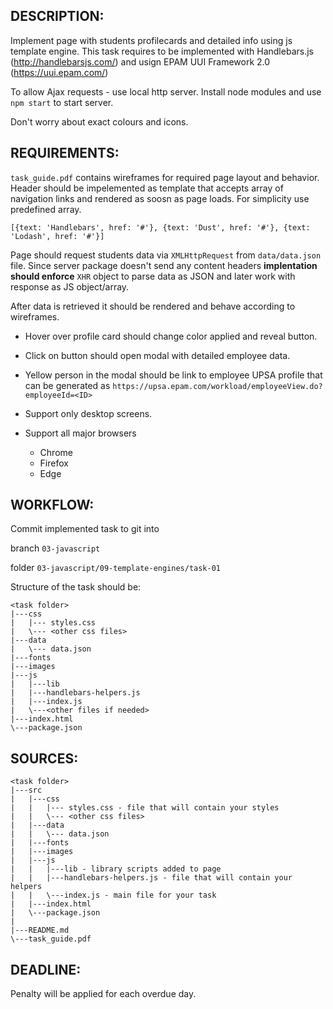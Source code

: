 ## DESCRIPTION:

Implement page with students profilecards and detailed info using js template engine.
This task requires to be implemented with Handlebars.js (http://handlebarsjs.com/)
and usign EPAM UUI Framework 2.0 (https://uui.epam.com/)

To allow Ajax requests - use local http server. Install node modules and use `npm start` to start server.

Don't worry about exact colours and icons.

## REQUIREMENTS:

`task_guide.pdf` contains wireframes for required page layout and behavior.
Header should be impelemented as template that accepts array of navigation links and rendered as soosn as page loads.
For simplicity use predefined array.

```
[{text: 'Handlebars', href: '#'}, {text: 'Dust', href: '#'}, {text: 'Lodash', href: '#'}]
```

Page should request students data via `XMLHttpRequest` from `data/data.json` file.
Since server package doesn't send any content headers **implentation should enforce** `XHR` object to parse data as JSON and later work with response as JS object/array.

After data is retrieved it should be rendered and behave according to wireframes.
* Hover over profile card should change color applied and reveal button.

* Click on button should open modal with detailed employee data.

* Yellow person in the modal should be link to employee UPSA profile that can be generated as `https://upsa.epam.com/workload/employeeView.do?employeeId=<ID>`

* Support only desktop screens.

* Support all major browsers
  * Chrome
  * Firefox
  * Edge



## WORKFLOW:

Commit implemented task to git into

branch `03-javascript`

folder `03-javascript/09-template-engines/task-01`

Structure of the task should be:

```
<task folder>
|---css
|   |--- styles.css
|   \--- <other css files>
|---data
|   \--- data.json
|---fonts
|---images
|---js
|   |---lib
|   |---handlebars-helpers.js
|   |---index.js
|   \---<other files if needed>
|---index.html
\---package.json
```


## SOURCES:

```
<task folder>
|---src
|   |---css
|   |   |--- styles.css - file that will contain your styles
|   |   \--- <other css files>
|   |---data
|   |   \--- data.json
|   |---fonts
|   |---images
|   |---js
|   |   |---lib - library scripts added to page
|   |   |---handlebars-helpers.js - file that will contain your helpers
|   |   \---index.js - main file for your task
|   |---index.html
|   \---package.json
|
|---README.md
\---task_guide.pdf
```

## DEADLINE:

Penalty will be applied for each overdue day.
